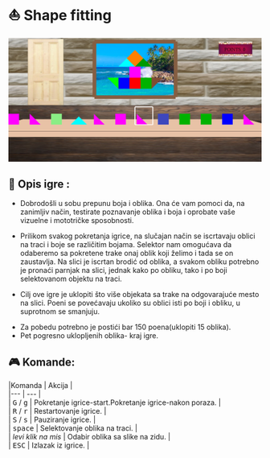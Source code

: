 # :boat: Shape fitting

![Trenutni izgled igre](Screenshots/week6.png)

## :memo: Opis igre :

* Dobrodošli u sobu prepunu boja i oblika. Ona će vam pomoci da, na zanimljiv način, testirate poznavanje oblika i boja i oprobate vaše vizuelne i mototričke sposobnosti.

* Prilikom svakog pokretanja igrice, na slučajan način se iscrtavaju oblici na traci  i boje se različitim bojama. Selektor nam omogućava da odaberemo sa pokretene trake onaj oblik koji želimo i tada se on zaustavlja.  Na slici je iscrtan brodić od oblika, a svakom obliku potrebno je pronaći parnjak na slici, jednak kako po obliku, tako i po boji selektovanom objektu na traci.

* Cilj ove igre je uklopiti što više objekata sa trake na odgovarajuće mesto na slici. Poeni se povećavaju ukoliko su oblici isti po boji i obliku, u suprotnom se smanjuju.

- Za pobedu potrebno je postići bar 150 poena(uklopiti 15 oblika).
- Pet pogresno uklopljenih oblika- kraj igre.

## :video_game: Komande:

|Komanda                      |	Akcija 								|<br/>
|---                          | ---								|<br/>
| <kbd>G</kbd> / <kbd>g</kbd> | Pokretanje igrice-start.Pokretanje igrice-nakon poraza. 	|<br/>
| <kbd>R</kbd> / <kbd>r</kbd> | Restartovanje igrice.						|<br/>
| <kbd>S</kbd> / <kbd>s</kbd> |	Pauziranje igrice. 						|<br/>
| <kbd>space</kbd>            | Selektovanje oblika na traci.					|<br/>
| <em>levi klik na mis</em>   | Odabir oblika sa slike na zidu. 				|<br/>
| <kbd>ESC</kbd>              | Izlazak iz igrice.						|<br/>


